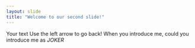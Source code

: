 ```yaml
---
layout: slide
title: "Welcome to our second slide!"
---
```

Your text
Use the left arrow to go back!
When you introduce me, could you introduce me as *JOKER*
